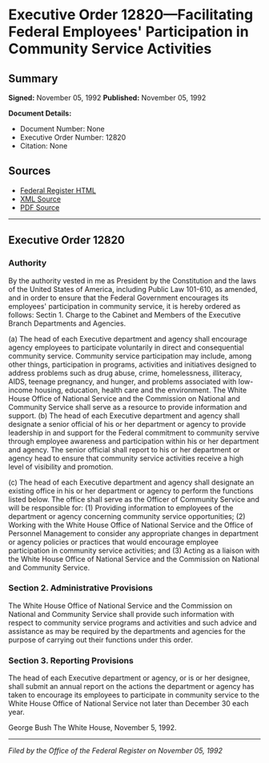 # Executive Order 12820—Facilitating Federal Employees' Participation in Community Service Activities

## Summary

**Signed:** November 05, 1992
**Published:** November 05, 1992

**Document Details:**
- Document Number: None
- Executive Order Number: 12820
- Citation: None

## Sources
- [Federal Register HTML](https://www.presidency.ucsb.edu/documents/executive-order-12820-facilitating-federal-employees-participation-community-service)
- [XML Source](None)
- [PDF Source](None)

---

## Executive Order 12820

### Authority

By the authority vested in me as President by the Constitution and the laws of the United States of America, including Public Law 101-610, as amended, and in order to ensure that the Federal Government encourages its employees' participation in community service, it is hereby ordered as follows:
Sectin 1. Charge to the Cabinet and Members of the Executive Branch Departments and Agencies.

(a) The head of each Executive department and agency shall encourage agency employees to participate voluntarily in direct and consequential community service. Community service participation may include, among other things, participation in programs, activities and initiatives designed to address problems such as drug abuse, crime, homelessness, illiteracy, AIDS, teenage pregnancy, and hunger, and problems associated with low-income housing, education, health care and the environment. The White House Office of National Service and the Commission on National and Community Service shall serve as a resource to provide information and support.
(b) The head of each Executive department and agency shall designate a senior official of his or her department or agency to provide leadership in and support for the Federal commitment to community servive through employee awareness and participation within his or her department and agency. The senior official shall report to his or her department or agency head to ensure that community service activities receive a high level of visibility and promotion.

(c) The head of each Executive department and agency shall designate an existing office in his or her department or agency to perform the functions listed below. The office shall serve as the Officer of Community Service and will be responsible for:
    (1) Providing information to employees of the department or agency concerning community service opportunities;
    (2) Working with the White House Office of National Service and the Office of Personnel Management to consider any appropriate changes in department or agency policies or practices that would encourage employee participation in community service activities; and
    (3) Acting as a liaison with the White House Office of National Service and the Commission on National and Community Service.
### Section 2. Administrative Provisions

The White House Office of National Service and the Commission on National and Community Service shall provide such information with respect to community service programs and activities and such advice and assistance as may be required by the departments and agencies for the purpose of carrying out their functions under this order.

### Section 3. Reporting Provisions

The head of each Executive department or agency, or is or her designee, shall submit an annual report on the actions the department or agency has taken to encourage its employees to participate in community service to the White House Office of National Service not later than December 30 each year.

George Bush
The White House,
November 5, 1992.

---

*Filed by the Office of the Federal Register on November 05, 1992*
